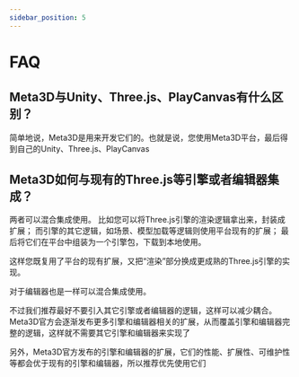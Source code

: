 ```yaml
---
sidebar_position: 5
---
```


# FAQ

## Meta3D与Unity、Three.js、PlayCanvas有什么区别？

简单地说，Meta3D是用来开发它们的。也就是说，您使用Meta3D平台，最后得到自己的Unity、Three.js、PlayCanvas

## Meta3D如何与现有的Three.js等引擎或者编辑器集成？

两者可以混合集成使用。
比如您可以将Three.js引擎的渲染逻辑拿出来，封装成扩展；
而引擎的其它逻辑，如场景、模型加载等逻辑则使用平台现有的扩展；
最后将它们在平台中组装为一个引擎包，下载到本地使用。

这样您既复用了平台的现有扩展，又把“渲染”部分换成更成熟的Three.js引擎的实现。

对于编辑器也是一样可以混合集成使用。


不过我们推荐最好不要引入其它引擎或者编辑器的逻辑，这样可以减少耦合。Meta3D官方会逐渐发布更多引擎和编辑器相关的扩展，从而覆盖引擎和编辑器完整的逻辑，这样就不需要其它引擎和编辑器来实现了

另外，Meta3D官方发布的引擎和编辑器的扩展，它们的性能、扩展性、可维护性等都会优于现有的引擎和编辑器，所以推荐优先使用它们


